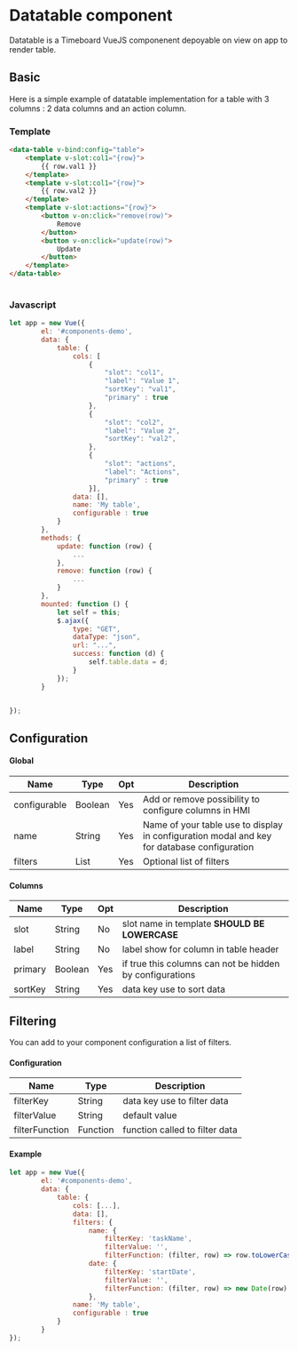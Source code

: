# Datatable component
Datatable is a Timeboard VueJS componenent depoyable on view on app to render table. 
## Basic 
Here is a simple example of datatable implementation for a table with 3 columns : 2 data columns and an action column.
### Template 
```HTML
<data-table v-bind:config="table">
    <template v-slot:col1="{row}">
        {{ row.val1 }}
    </template>
    <template v-slot:col1="{row}">
        {{ row.val2 }}
    </template>
    <template v-slot:actions="{row}">
        <button v-on:click="remove(row)">
            Remove
        </button>
        <button v-on:click="update(row)">
            Update
        </button>
    </template>
</data-table>
    
```
### Javascript 
```javascript
let app = new Vue({
        el: '#components-demo',
        data: {
            table: {
                cols: [
                    {
                        "slot": "col1",
                        "label": "Value 1",
                        "sortKey": "val1",
                        "primary" : true
                    },
                    {
                        "slot": "col2",
                        "label": "Value 2",
                        "sortKey": "val2",
                    },
                    {
                        "slot": "actions",
                        "label": "Actions",
                        "primary" : true
                    }],
                data: [],
                name: 'My table',
                configurable : true
            }
        },
        methods: {
            update: function (row) {
                ...
            },
            remove: function (row) {
                ...
            }
        },
        mounted: function () {
            let self = this;
            $.ajax({
                type: "GET",
                dataType: "json",
                url: "...",
                success: function (d) {
                    self.table.data = d;
                }
            });
        }


});
```
## Configuration 
#### Global
|   Name | Type | Opt | Description |
|--------|-----------|-----------|-----------|
| configurable   | Boolean | Yes |  Add or remove possibility to configure columns in HMI    | 
| name    | String | Yes |  Name of your table use to display in configuration modal and key for database configuration    | 
| filters   | List | Yes |  Optional list of filters   | 
#### Columns
|   Name | Type | Opt | Description |
|--------|-----------|-----------|-----------|
| slot   | String | No |  slot name in template **SHOULD BE LOWERCASE** | 
| label   | String | No |  label show for column in table header  | 
| primary   | Boolean | Yes |  if true this columns can not be hidden by configurations    | 
| sortKey  | String | Yes |  data key use to sort data | 

## Filtering

You can add to your component configuration a list of filters.
#### Configuration

|   Name | Type |  Description |
|--------|-----------|-----------|
| filterKey   | String |  data key use to filter data | 
| filterValue   | String | default value | 
| filterFunction   | Function |  function called to filter data | 
#### Example
```javascript
let app = new Vue({
        el: '#components-demo',
        data: {
            table: {
                cols: [...],
                data: [],
                filters: {
                    name: { 
                        filterKey: 'taskName', 
                        filterValue: '',
                        filterFunction: (filter, row) => row.toLowerCase().indexOf(filter.toLowerCase()) > -1 },
                    date: {
                        filterKey: 'startDate',
                        filterValue: '',
                        filterFunction: (filter, row) => new Date(row).getTime() >= new Date(filter).getTime() },
                    },
                name: 'My table',
                configurable : true
            }
        }
});
```